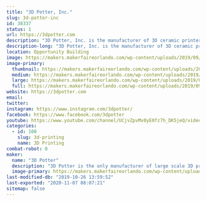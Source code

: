 ```yaml
---
title: "3D Potter, Inc."
slug: 3d-potter-inc
id: 38337
status: 1
url: https://3dpotter.com
description: "3D Potter, Inc. is the manufacturer of 3D ceramic printers. "
description-long: "3D Potter, Inc. is the manufacturer of 3D ceramic printers. During the Makerfaire we will be printing with water-based clay."
location: Opportunity Building
image: https://makers.makerfaireorlando.com/wp-content/uploads/2019/09/cover-1024x619.jpg
image-primary:
  thumbnail: https://makers.makerfaireorlando.com/wp-content/uploads/2019/09/cover-150x150.jpg
  medium: https://makers.makerfaireorlando.com/wp-content/uploads/2019/09/cover-300x181.jpg
  large: https://makers.makerfaireorlando.com/wp-content/uploads/2019/09/cover-1024x619.jpg
  full: https://makers.makerfaireorlando.com/wp-content/uploads/2019/09/cover.jpg
website: https://3dpotter.com
email: 
twitter: 
instagram: https://www.instagram.com/3dpotter/
facebook: https://www.facebook.com/3dpotter
youtube: https://www.youtube.com/channel/UCjvZpvMv0yE0fz7h_DK5jeQ/videos
categories:
  - id: 108
    slug: 3d-printing
    name: 3D Printing
combat-robot: 0
maker:
  name: "3D Potter"
  description: "3D Potter is the only manufacturer of large scale 3D printers exclusive for clay/ceramics."
  image-primary: https://makers.makerfaireorlando.com/wp-content/uploads/2019/09/3DPotter_Logo_Color-1024x336.jpg
last-modified-db: "2019-10-26 13:59:52"
last-exported: "2020-11-07 08:07:21"
sitemap: false
---
```

